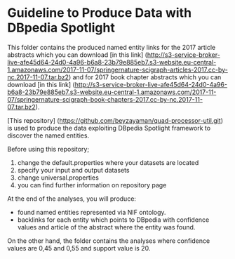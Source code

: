 #  Guideline to Produce Data with DBpedia Spotlight

This folder contains the produced named entity links for the 2017 article abstracts which you can download [in this link] (http://s3-service-broker-live-afe45d64-24d0-4a96-b6a8-23b79e885eb7.s3-website.eu-central-1.amazonaws.com/2017-11-07/springernature-scigraph-articles-2017.cc-by-nc.2017-11-07.tar.bz2) and for 2017 book chapter abstracts  which you can download [in this link] (http://s3-service-broker-live-afe45d64-24d0-4a96-b6a8-23b79e885eb7.s3-website.eu-central-1.amazonaws.com/2017-11-07/springernature-scigraph-book-chapters-2017.cc-by-nc.2017-11-07.tar.bz2).

[This repository] (https://github.com/beyzayaman/quad-processor-util.git) is used to produce the data exploiting DBpedia Spotlight framework to discover the named entities.

Before using this repository;
1. change the default.properties where your datasets are located
2. specify your input and output datasets
3. change universal.properties
4. you can find further information on repository page

At the end of the analyses, you will produce:
* found named entities represented via NIF ontology.
* backlinks for each entity which points to DBpedia with confidence values and article of the abstract where the entity was found.

On the other hand, the folder contains the analyses where confidence values are 0,45 and 0,55 and support value is 20.


